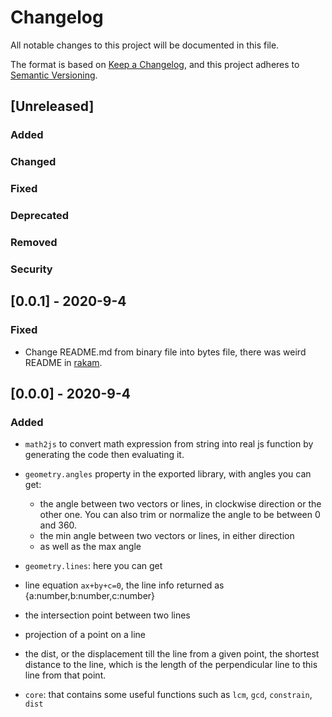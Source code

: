 
# Changelog
All notable changes to this project will be documented in this file.

The format is based on [Keep a Changelog](https://keepachangelog.com/en/1.0.0/),
and this project adheres to [Semantic Versioning](https://semver.org/spec/v2.0.0.html).

## [Unreleased]
### Added
### Changed
### Fixed
### Deprecated
### Removed
### Security

## [0.0.1] - 2020-9-4
### Fixed
- Change README.md from binary file into bytes file, there was weird README in [rakam](https://npmjs.com/package/rakam).


## [0.0.0] - 2020-9-4
### Added
- `math2js` to convert math expression from string into real js function by generating the code then evaluating it.
- `geometry.angles` property in the exported library, with angles you can get:
  - the angle between two vectors or lines, in clockwise direction or the other one. You can also trim or normalize the angle to be between 0 and 360.
  - the min angle between two vectors or lines, in either direction
  - as well as the max angle

- `geometry.lines`: here you can get 
 - line equation `ax+by+c=0`, the line info returned as {a:number,b:number,c:number}
 - the intersection point between two lines
 - projection of a point on a line
 - the dist, or the displacement till the line from a given point, the shortest distance to the line, which is the length of the perpendicular line to this line from that point.

- `core`: that contains some useful functions such as `lcm`, `gcd`, `constrain`, `dist`


